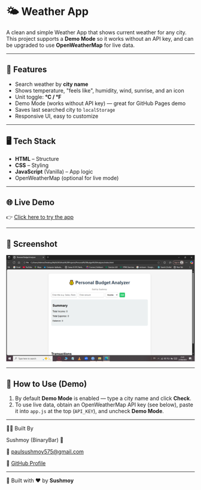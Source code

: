 # 🌤 Weather App

A clean and simple Weather App that shows current weather for any city.  
This project supports a **Demo Mode** so it works without an API key, and can be upgraded to use **OpenWeatherMap** for live data.

---


## 🚀 Features
- Search weather by **city name**
- Shows temperature, "feels like", humidity, wind, sunrise, and an icon
- Unit toggle: **°C / °F**
- Demo Mode (works without API key) — great for GitHub Pages demo
- Saves last searched city to `localStorage`
- Responsive UI, easy to customize

---


## 🖥️ Tech Stack
- **HTML** – Structure  
- **CSS** – Styling  
- **JavaScript** (Vanilla) – App logic  
- OpenWeatherMap (optional for live mode) 


---


## 🌐 Live Demo
👉 [Click here to try the app](https://binarybar.github.io/Personal-Budget-Analyzer/) 

 
---


## 📸 Screenshot
![App Screenshot](https://github.com/BinaryBar/Personal-Budget-Analyzer/blob/b57f82c8f48671e672848abc8bc1af768432d008/Screenshot.png)  


---

## 🧩 How to Use (Demo)  
1. By default **Demo Mode** is enabled — type a city name and click **Check**.  
2. To use live data, obtain an OpenWeatherMap API key (see below), paste it into `app.js` at the top (`API_KEY`), and uncheck **Demo Mode**.

---

👨‍💻 Built By

Sushmoy (BinaryBar) 🚀

📧 [paulsushmoy575@gmail.com](mailto:paulsushmoy575@gmail.com) 

🔗 [GitHub Profile](https://github.com/BinaryBar)

---


🚀 Built with ❤️ by **Sushmoy**

